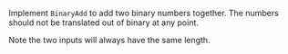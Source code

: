 Implement `BinaryAdd` to add two binary numbers together. The numbers should not be translated out of binary at any point.

Note the two inputs will always have the same length.
